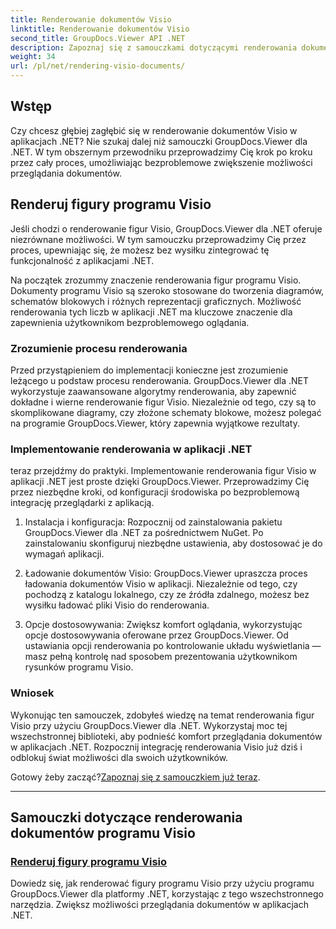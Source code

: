 ```yaml
---
title: Renderowanie dokumentów Visio
linktitle: Renderowanie dokumentów Visio
second_title: GroupDocs.Viewer API .NET
description: Zapoznaj się z samouczkami dotyczącymi renderowania dokumentów programu Visio za pomocą programu GroupDocs.Viewer dla platformy .NET. Dowiedz się, jak bez wysiłku zwiększyć możliwości przeglądania dokumentów w aplikacjach .NET.
weight: 34
url: /pl/net/rendering-visio-documents/
---
```

## Wstęp

Czy chcesz głębiej zagłębić się w renderowanie dokumentów Visio w aplikacjach .NET? Nie szukaj dalej niż samouczki GroupDocs.Viewer dla .NET. W tym obszernym przewodniku przeprowadzimy Cię krok po kroku przez cały proces, umożliwiając bezproblemowe zwiększenie możliwości przeglądania dokumentów.

## Renderuj figury programu Visio

Jeśli chodzi o renderowanie figur Visio, GroupDocs.Viewer dla .NET oferuje niezrównane możliwości. W tym samouczku przeprowadzimy Cię przez proces, upewniając się, że możesz bez wysiłku zintegrować tę funkcjonalność z aplikacjami .NET.

Na początek zrozummy znaczenie renderowania figur programu Visio. Dokumenty programu Visio są szeroko stosowane do tworzenia diagramów, schematów blokowych i różnych reprezentacji graficznych. Możliwość renderowania tych liczb w aplikacji .NET ma kluczowe znaczenie dla zapewnienia użytkownikom bezproblemowego oglądania.

### Zrozumienie procesu renderowania

Przed przystąpieniem do implementacji konieczne jest zrozumienie leżącego u podstaw procesu renderowania. GroupDocs.Viewer dla .NET wykorzystuje zaawansowane algorytmy renderowania, aby zapewnić dokładne i wierne renderowanie figur Visio. Niezależnie od tego, czy są to skomplikowane diagramy, czy złożone schematy blokowe, możesz polegać na programie GroupDocs.Viewer, który zapewnia wyjątkowe rezultaty.

### Implementowanie renderowania w aplikacji .NET

teraz przejdźmy do praktyki. Implementowanie renderowania figur Visio w aplikacji .NET jest proste dzięki GroupDocs.Viewer. Przeprowadzimy Cię przez niezbędne kroki, od konfiguracji środowiska po bezproblemową integrację przeglądarki z aplikacją.

1. Instalacja i konfiguracja: Rozpocznij od zainstalowania pakietu GroupDocs.Viewer dla .NET za pośrednictwem NuGet. Po zainstalowaniu skonfiguruj niezbędne ustawienia, aby dostosować je do wymagań aplikacji.

2. Ładowanie dokumentów Visio: GroupDocs.Viewer upraszcza proces ładowania dokumentów Visio w aplikacji. Niezależnie od tego, czy pochodzą z katalogu lokalnego, czy ze źródła zdalnego, możesz bez wysiłku ładować pliki Visio do renderowania.

3. Opcje dostosowywania: Zwiększ komfort oglądania, wykorzystując opcje dostosowywania oferowane przez GroupDocs.Viewer. Od ustawiania opcji renderowania po kontrolowanie układu wyświetlania — masz pełną kontrolę nad sposobem prezentowania użytkownikom rysunków programu Visio.

### Wniosek

Wykonując ten samouczek, zdobyłeś wiedzę na temat renderowania figur Visio przy użyciu GroupDocs.Viewer dla .NET. Wykorzystaj moc tej wszechstronnej biblioteki, aby podnieść komfort przeglądania dokumentów w aplikacjach .NET. Rozpocznij integrację renderowania Visio już dziś i odblokuj świat możliwości dla swoich użytkowników.

 Gotowy żeby zacząć?[Zapoznaj się z samouczkiem już teraz](./render-visio-figures/).

---

## Samouczki dotyczące renderowania dokumentów programu Visio
### [Renderuj figury programu Visio](./render-visio-figures/)
Dowiedz się, jak renderować figury programu Visio przy użyciu programu GroupDocs.Viewer dla platformy .NET, korzystając z tego wszechstronnego narzędzia. Zwiększ możliwości przeglądania dokumentów w aplikacjach .NET.